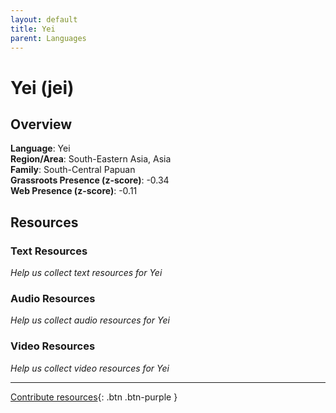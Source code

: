 ```yaml
---
layout: default
title: Yei
parent: Languages
---
```


# Yei (jei)

## Overview

**Language**: Yei  
**Region/Area**: South-Eastern Asia, Asia  
**Family**: South-Central Papuan  
**Grassroots Presence (z-score)**: -0.34  
**Web Presence (z-score)**: -0.11  

## Resources

### Text Resources
*Help us collect text resources for Yei*

### Audio Resources
*Help us collect audio resources for Yei*

### Video Resources
*Help us collect video resources for Yei*

---

[Contribute resources](https://forms.office.com/e/1SfLJx3u1r){: .btn .btn-purple }
